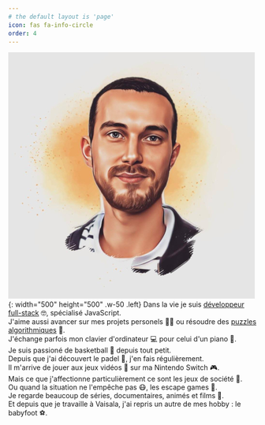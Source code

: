 ```yaml
---
# the default layout is 'page'
icon: fas fa-info-circle
order: 4
---
```


![me](/assets/img/me.jpg){: width="500" height="500" .w-50 .left}
Dans la vie je suis [développeur full-stack](https://www.linkedin.com/in/xavier-garnier-319b4766/) 🤓, spécialisé JavaScript.  
J'aime aussi avancer sur mes projets personels 👨‍💻 ou résoudre des [puzzles algorithmiques](https://www.codingame.com/profile/8f0ae961a7ae8e9adec3c58cb56a4eea5230691) 🧠.  
J'échange parfois mon clavier d'ordinateur 💻 pour celui d'un piano 🎹.  
Je suis passioné de basketball 🏀 depuis tout petit.  
Depuis que j'ai découvert le padel 🎾, j'en fais régulièrement.  
Il m'arrive de jouer aux jeux vidéos 👾 sur ma Nintendo Switch 🎮.  
Mais ce que j'affectionne particulièrement ce sont les jeux de société 🎲.  
Ou quand la situation ne l'empêche pas 😷, les escape games 🚪.  
Je regarde beaucoup de séries, documentaires, animés et films 🍿.  
Et depuis que je travaille à Vaisala, j'ai repris un autre de mes hobby : le babyfoot ⚽.  